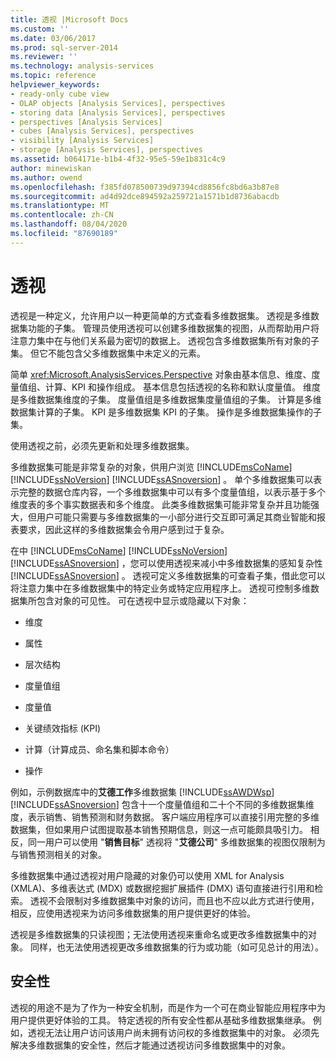 ```yaml
---
title: 透视 |Microsoft Docs
ms.custom: ''
ms.date: 03/06/2017
ms.prod: sql-server-2014
ms.reviewer: ''
ms.technology: analysis-services
ms.topic: reference
helpviewer_keywords:
- ready-only cube view
- OLAP objects [Analysis Services], perspectives
- storing data [Analysis Services], perspectives
- perspectives [Analysis Services]
- cubes [Analysis Services], perspectives
- visibility [Analysis Services]
- storage [Analysis Services], perspectives
ms.assetid: b064171e-b1b4-4f32-95e5-59e1b831c4c9
author: minewiskan
ms.author: owend
ms.openlocfilehash: f385fd078500739d97394cd8856fc8bd6a3b87e8
ms.sourcegitcommit: ad4d92dce894592a259721a1571b1d8736abacdb
ms.translationtype: MT
ms.contentlocale: zh-CN
ms.lasthandoff: 08/04/2020
ms.locfileid: "87690189"
---
```

# <a name="perspectives"></a>透视
  透视是一种定义，允许用户以一种更简单的方式查看多维数据集。 透视是多维数据集功能的子集。 管理员使用透视可以创建多维数据集的视图，从而帮助用户将注意力集中在与他们关系最为密切的数据上。 透视包含多维数据集所有对象的子集。 但它不能包含父多维数据集中未定义的元素。  
  
 简单 <xref:Microsoft.AnalysisServices.Perspective> 对象由基本信息、维度、度量值组、计算、KPI 和操作组成。 基本信息包括透视的名称和默认度量值。 维度是多维数据集维度的子集。 度量值组是多维数据集度量值组的子集。 计算是多维数据集计算的子集。 KPI 是多维数据集 KPI 的子集。 操作是多维数据集操作的子集。  
  
 使用透视之前，必须先更新和处理多维数据集。  
  
 多维数据集可能是非常复杂的对象，供用户浏览 [!INCLUDE[msCoName](../../includes/msconame-md.md)] [!INCLUDE[ssNoVersion](../../includes/ssnoversion-md.md)] [!INCLUDE[ssASnoversion](../../includes/ssasnoversion-md.md)] 。 单个多维数据集可以表示完整的数据仓库内容，一个多维数据集中可以有多个度量值组，以表示基于多个维度表的多个事实数据表和多个维度。 此类多维数据集可能非常复杂并且功能强大，但用户可能只需要与多维数据集的一小部分进行交互即可满足其商业智能和报表要求，因此这样的多维数据集会令用户感到过于复杂。  
  
 在中 [!INCLUDE[msCoName](../../includes/msconame-md.md)] [!INCLUDE[ssNoVersion](../../includes/ssnoversion-md.md)] [!INCLUDE[ssASnoversion](../../includes/ssasnoversion-md.md)] ，您可以使用透视来减小中多维数据集的感知复杂性 [!INCLUDE[ssASnoversion](../../includes/ssasnoversion-md.md)] 。 透视可定义多维数据集的可查看子集，借此您可以将注意力集中在多维数据集中的特定业务或特定应用程序上。 透视可控制多维数据集所包含对象的可见性。 可在透视中显示或隐藏以下对象：  
  
-   维度  
  
-   属性  
  
-   层次结构  
  
-   度量值组  
  
-   度量值  
  
-   关键绩效指标 (KPI)  
  
-   计算（计算成员、命名集和脚本命令）  
  
-   操作  
  
 例如，示例数据库中的**艾德工作**多维数据集 [!INCLUDE[ssAWDWsp](../../includes/ssawdwsp-md.md)] [!INCLUDE[ssASnoversion](../../includes/ssasnoversion-md.md)] 包含十一个度量值组和二十个不同的多维数据集维度，表示销售、销售预测和财务数据。 客户端应用程序可以直接引用完整的多维数据集，但如果用户试图提取基本销售预期信息，则这一点可能颇具吸引力。 相反，同一用户可以使用 "**销售目标**" 透视将 "**艾德公司**" 多维数据集的视图仅限制为与销售预测相关的对象。  
  
 多维数据集中通过透视对用户隐藏的对象仍可以使用 XML for Analysis (XMLA)、多维表达式 (MDX) 或数据挖掘扩展插件 (DMX) 语句直接进行引用和检索。 透视不会限制对多维数据集中对象的访问，而且也不应以此方式进行使用，相反，应使用透视来为访问多维数据集的用户提供更好的体验。  
  
 透视是多维数据集的只读视图；无法使用透视来重命名或更改多维数据集中的对象。 同样，也无法使用透视更改多维数据集的行为或功能（如可见总计的用法）。  
  
## <a name="security"></a>安全性  
 透视的用途不是为了作为一种安全机制，而是作为一个可在商业智能应用程序中为用户提供更好体验的工具。 特定透视的所有安全性都从基础多维数据集继承。 例如，透视无法让用户访问该用户尚未拥有访问权的多维数据集中的对象。 必须先解决多维数据集的安全性，然后才能通过透视访问多维数据集中的对象。  
  
  
